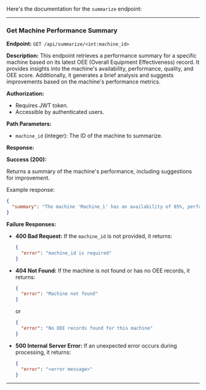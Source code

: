 Here's the documentation for the `summarize` endpoint:

---

### Get Machine Performance Summary

**Endpoint:**
`GET /api/summarize/<int:machine_id>`

**Description:**
This endpoint retrieves a performance summary for a specific machine based on its latest OEE (Overall Equipment Effectiveness) record. It provides insights into the machine's availability, performance, quality, and OEE score. Additionally, it generates a brief analysis and suggests improvements based on the machine's performance metrics.

**Authorization:**

- Requires JWT token.
- Accessible by authenticated users.

**Path Parameters:**

- `machine_id` (integer): The ID of the machine to summarize.

**Response:**

**Success (200):**

Returns a summary of the machine's performance, including suggestions for improvement.

Example response:

```json
{
  "summary": "The machine 'Machine_1' has an availability of 85%, performance of 75%, and quality of 90%. To improve, focus on reducing downtime and optimizing production speed."
}
```

**Failure Responses:**

- **400 Bad Request:**
  If the `machine_id` is not provided, it returns:
  ```json
  {
    "error": "machine_id is required"
  }
  ```

- **404 Not Found:**
  If the machine is not found or has no OEE records, it returns:
  ```json
  {
    "error": "Machine not found"
  }
  ```
  or
  ```json
  {
    "error": "No OEE records found for this machine"
  }
  ```

- **500 Internal Server Error:**
  If an unexpected error occurs during processing, it returns:
  ```json
  {
    "error": "<error message>"
  }
  ```

---
